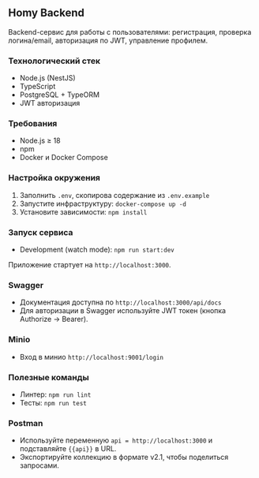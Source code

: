 ## Homy Backend

Backend-сервис для работы с пользователями: регистрация, проверка логина/email, авторизация по JWT, управление профилем.

### Технологический стек
- Node.js (NestJS)
- TypeScript
- PostgreSQL + TypeORM
- JWT авторизация

### Требования
- Node.js ≥ 18
- npm
- Docker и Docker Compose

### Настройка окружения
1. Заполнить `.env`, скопирова содержание из `.env.example` 
2. Запустите инфраструктуру: `docker-compose up -d`
3. Установите зависимости: `npm install`

### Запуск сервиса
- Development (watch mode): `npm run start:dev`

Приложение стартует на `http://localhost:3000`.

### Swagger
- Документация доступна по `http://localhost:3000/api/docs`
- Для авторизации в Swagger используйте JWT токен (кнопка Authorize → Bearer).

### Minio
 - Вход в минио `http://localhost:9001/login`

### Полезные команды
- Линтер: `npm run lint`
- Тесты: `npm run test`

### Postman
- Используйте переменную `api = http://localhost:3000` и подставляйте `{{api}}` в URL.
- Экспортируйте коллекцию в формате v2.1, чтобы поделиться запросами.
